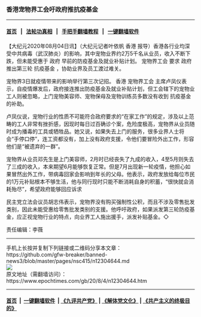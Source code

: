 ### 香港宠物界工会吁政府推抗疫基金
------------------------

#### [首页](https://github.com/gfw-breaker/banned-news3/blob/master/README.md) &nbsp;&nbsp;|&nbsp;&nbsp; [法轮功真相](https://github.com/begood0513/basic/blob/master/README.md)  &nbsp;&nbsp;|&nbsp;&nbsp; [手把手翻墙教程](https://github.com/gfw-breaker/guides/wiki)  &nbsp;&nbsp;|&nbsp;&nbsp; [一键翻墙软件](https://github.com/gfw-breaker/nogfw/blob/master/README.md)  



<div><p>
 【大纪元2020年08月04日讯】（大纪元记者叶依帆
 <ok href="https://www.epochtimes.com/gb/tag/%E9%A6%99%E6%B8%AF.html">
  香港
 </ok>
 报导）香港各行业均深受中共病毒（武汉肺炎）的影响，其中宠物业界约2万5千名从业员，收入不断下跌，但未能受惠于
 <ok href="https://www.epochtimes.com/gb/tag/%E6%94%BF%E5%BA%9C.html">
  政府
 </ok>
 早前的防疫基金及就业补贴计划。
 <ok href="https://www.epochtimes.com/gb/tag/%E5%AE%A0%E7%89%A9%E7%95%8C%E5%B7%A5%E4%BC%9A.html">
  宠物界工会
 </ok>
 要求
 <ok href="https://www.epochtimes.com/gb/tag/%E6%94%BF%E5%BA%9C.html">
  政府
 </ok>
 推出第三轮
 <ok href="https://www.epochtimes.com/gb/tag/%E6%8A%97%E7%96%AB%E5%9F%BA%E9%87%91.html">
  抗疫基金
 </ok>
 ，协助业界及员工渡过难关。
</p>
<p>
 宠物界3日就疫情带来的影响举行第三次记招。
 <ok href="https://www.epochtimes.com/gb/tag/%E9%A6%99%E6%B8%AF.html">
  香港
 </ok>
 <ok href="https://www.epochtimes.com/gb/tag/%E5%AE%A0%E7%89%A9%E7%95%8C%E5%B7%A5%E4%BC%9A.html">
  宠物界工会
 </ok>
 主席卢凤仪表示，自疫情爆发后，政府接连推出防疫基金及就业补贴计划，但工会辖下的宠物业工人则被忽略，上门宠物美容师、宠物保母及宠物训练员多数没有收到
 <ok href="https://www.epochtimes.com/gb/tag/%E6%8A%97%E7%96%AB%E5%9F%BA%E9%87%91.html">
  抗疫基金
 </ok>
 的补助。
</p>
<p>
 卢凤仪说，宠物行业的性质不可能符合政府要求的“在家工作”的规定，涉及以上范畴的工人非常有挫折感，因现时每日过百确诊个案，危险度极高，宠物界从业员随时成为播毒的工具或牺牲品。她又说，如果失去上门的服务，很多业界人士将会“手停口停”，连工资都没有，加上没有政府支援，令他们要冒险外出工作，形容他们是“被遗弃的一群”。
</p>
<p>
 宠物界从业员邓先生是上门美容师，2月时已经丧失了九成的收入，4至5月则失去了三成的收入，本来期望6月能够恢复正常。但是7月出现新一轮疫情，他担心如果冒然出外工作，带病毒回家会影响到年长的父母。他表示，政府发放给每位市民的1万元补贴根本不够生活，他与同行现时只能不断消耗自身的积蓄，“很快就会消耗殆尽”，希望政府能够回应诉求
</p>
<p>
 民主党立法会议员胡志伟表示，宠物界没有购买强制性公积，而且不涉及零售批发类别，因此未能受惠给零售批发类别的支援。他呼吁政府，如果派发第三轮防疫基金，应正视宠物行业的特点，向业界工人施出援手，派发补贴基金。◇
</p>
<p>
 责任编辑：李薇
</p>
</div>
<hr/>
手机上长按并复制下列链接或二维码分享本文章：<br/>
https://github.com/gfw-breaker/banned-news3/blob/master/pages/nsc415/n12304644.md <br/>
<a href='https://github.com/gfw-breaker/banned-news3/blob/master/pages/nsc415/n12304644.md'><img src='https://github.com/gfw-breaker/banned-news3/blob/master/pages/nsc415/n12304644.md.png'/></a> <br/>
原文地址（需翻墙访问）：https://www.epochtimes.com/gb/20/8/4/n12304644.htm


------------------------
#### [首页](https://github.com/gfw-breaker/banned-news3/blob/master/README.md) &nbsp;|&nbsp; [一键翻墙软件](https://github.com/gfw-breaker/nogfw/blob/master/README.md) &nbsp;| [《九评共产党》](https://github.com/gfw-breaker/9ping.md/blob/master/README.md#九评之一评共产党是什么) | [《解体党文化》](https://github.com/gfw-breaker/jtdwh.md/blob/master/README.md) | [《共产主义的终极目的》](https://github.com/gfw-breaker/gczydzjmd.md/blob/master/README.md)


<img src='http://gfw-breaker.win/banned-news3/pages/nsc415/n12304644.md' width='0px' height='0px'/>